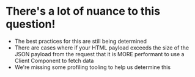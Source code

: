 # There's a lot of nuance to this question!

- The best practices for this are still being determined
- There are cases where if your HTML payload exceeds the size of the JSON payload from the request that it is MORE performant to use a Client Component to fetch data
- We're missing some profiling tooling to help us determine this
